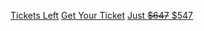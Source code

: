 <a href="#" class="ticket-purchase tickets-remaining-shell"><span class="tickets-remaining-num"></span> Tickets Left</a>
<a href="#" class="ticket-purchase">Get Your Ticket</a>
<a href="#" class="ticket-purchase sidebar-price">Just ~~$647~~ $547</a>

